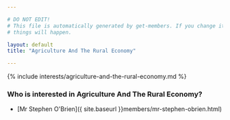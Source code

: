 ```yaml
---

# DO NOT EDIT!
# This file is automatically generated by get-members. If you change it, bad
# things will happen.

layout: default
title: "Agriculture And The Rural Economy"

---
```


{% include interests/agriculture-and-the-rural-economy.md %}

### Who is interested in Agriculture And The Rural Economy?


* [Mr Stephen O'Brien]({ site.baseurl }}members/mr-stephen-obrien.html)
